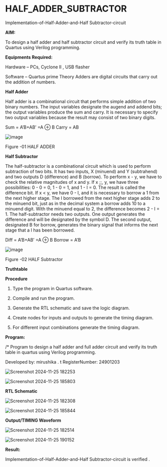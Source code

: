 # HALF_ADDER_SUBTRACTOR

Implementation-of-Half-Adder-and-Half Subtractor-circuit

**AIM:**

To design a half adder and half subtractor circuit and verify its truth table in Quartus using Verilog programming.

**Equipments Required:**

Hardware – PCs, Cyclone II , USB flasher 

Software – Quartus prime Theory Adders are digital circuits that carry out the addition of numbers.

**Half Adder**

Half adder is a combinational circuit that performs simple addition of two binary numbers. The input variables designate the augend and addend bits; the output variables produce the sum and carry. It is necessary to specify two output variables because the result may consist of two binary digits.

Sum = A’B+AB’ =A ⊕ B Carry = AB

![image](https://github.com/naavaneetha/HALF_ADDER_SUBTRACTOR/assets/154305477/bd4a0b2c-cdbc-4184-ab08-81578f121e1f)

Figure -01 HALF ADDER

**Half Subtractor**

The half-subtractor is a combinational circuit which is used to perform subtraction of two bits. It has two inputs, X (minuend) and Y (subtrahend) and two outputs D (difference) and B (borrow). To perform x - y, we have to check the relative magnitudes of x and y. If x ;;, y, we have three possibilities: 0 - 0 = 0, 1 - 0 = 1, and 1 - I = 0. The result is called the difference bit. If x < y, we have 0 - I, and it is necessary to borrow a 1 from the next higher stage. The I borrowed from the next higher stage adds 2 to the minuend bit, just as in the decimal system a borrow adds 10 to a minuend digit. With the minuend equal to 2, the difference becomes 2 - I = 1. The half-subtractor needs two outputs. One output generates the difference and will be designated by the symbol D. The second output, designated B for borrow, generates the binary signal that informs the next stage that a I has been borrowed. 

Diff = A’B+AB’ =A ⊕ B
Borrow = A’B

 ![image](https://github.com/naavaneetha/HALF_ADDER_SUBTRACTOR/assets/154305477/d76b099c-513f-4e7c-843a-e2fd028a531a)

Figure -02 HALF Subtractor

**Truthtable**

**Procedure**

1.	Type the program in Quartus software.

2.	Compile and run the program.

3.	Generate the RTL schematic and save the logic diagram.

4.	Create nodes for inputs and outputs to generate the timing diagram.

5.	For different input combinations generate the timing diagram.


**Program:**

/* Program to design a half adder and full adder circuit and verify its truth table in quartus using Verilog programming.

Developed by: mirushika . t    RegisterNumber: 24901203


![Screenshot 2024-11-25 182253](https://github.com/user-attachments/assets/f119e7ab-751d-4da4-a34e-3dddefb21b3f)


![Screenshot 2024-11-25 185803](https://github.com/user-attachments/assets/bf4a4607-5f1f-4e99-b323-a531021387ad)



**RTL Schematic**


![Screenshot 2024-11-25 182308](https://github.com/user-attachments/assets/a84e1d7a-8b9d-4bc3-ac11-39c284f6bcc5)


![Screenshot 2024-11-25 185844](https://github.com/user-attachments/assets/fc3cc116-d1f9-463c-a682-69ca0ea2c6d2)




**Output/TIMING Waveform**

![Screenshot 2024-11-25 182514](https://github.com/user-attachments/assets/b1c92fe4-a001-44da-8e36-908022b90a92)


![Screenshot 2024-11-25 190152](https://github.com/user-attachments/assets/a5c2ab2d-f974-4a35-8b55-a84a9401427d)




**Result:**

Implementation-of-Half-Adder-and-Half Subtractor-circuit is verified .

